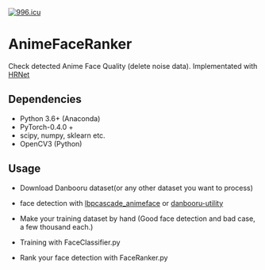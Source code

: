 [![996.icu](https://img.shields.io/badge/link-996.icu-red.svg)](https://996.icu)

# AnimeFaceRanker
Check detected Anime Face Quality (delete noise data). Implementated with [HRNet](https://github.com/HRNet/HRNet-Image-Classification)

## Dependencies
- Python 3.6+ (Anaconda)
- PyTorch-0.4.0 +
- scipy, numpy, sklearn etc.
- OpenCV3 (Python)

## Usage
- Download Danbooru dataset(or any other dataset you want to process)

- face detection with [lbpcascade_animeface](https://github.com/nagadomi/lbpcascade_animeface) or [danbooru-utility](https://github.com/reidsanders/danbooru-utility)

- Make your training dataset by hand (Good face detection and bad case, a few thousand each.)

- Training with FaceClassifier.py

- Rank your face detection with FaceRanker.py
